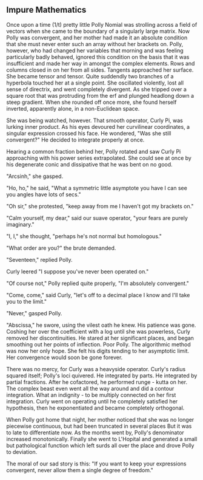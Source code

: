 <div id="wikitext">

<div style="display: none;">

Summary:To prove once and for all that math can be fun, we present:
Wherein it is related how that paragon of womanly virtue, young Polly
Nomial (our heroine) is accosted by that notorious villain Curly Pi, and
factored (oh horror!!!) Parent:(Main.)<span
class="wikiword">[HumourousStuff](http://wiki.tamouse.org?n=Main.HumourousStuff?action=print)</span>
<span
class="wikiword">[IncludeMe](http://wiki.tamouse.org?n=Main.IncludeMe?action=edit)[?](http://wiki.tamouse.org?n=Main.IncludeMe?action=edit)</span>:[HumourousStuff](http://wiki.tamouse.org?n=Main.HumourousStuff?action=print)
Categories:[Humour](http://wiki.tamouse.org?n=Category.Humour),[Articles](http://wiki.tamouse.org?n=Category.Articles)
Tags: shaggy dog story

</div>

<div class="vspace">

</div>

Impure Mathematics
------------------

Once upon a time (1/t) pretty little Polly Nomial was strolling across a
field of vectors when she came to the boundary of a singularly large
matrix. Now Polly was convergent, and her mother had made it an absolute
condition that she must never enter such an array without her brackets
on. Polly, however, who had changed her variables that morning and was
feeling particularly badly behaved, ignored this condition on the basis
that it was insufficient and made her way in amongst the complex
elements. Rows and columns closed in on her from all sides. Tangents
approached her surface. She became tensor and tensor. Quite suddendly
two branches of a hyperbola touched her at a single point. She
oscillated violently, lost all sense of directrix, and went completely
divergent. As she tripped over a square root that was protruding from
the erf and plunged headlong down a steep gradient. When she rounded off
once more, she found herself inverted, apparently alone, in a
non-Euclidean space.

She was being watched, however. That smooth operator, Curly Pi, was
lurking inner product. As his eyes devoured her curvilinear coordinates,
a singular expression crossed his face. He wondered, "Was she still
convergent?" He decided to integrate properly at once.

Hearing a common fraction behind her, Polly rotated and saw Curly Pi
approaching with his power series extrapolated. She could see at once by
his degenerate conic and dissipative that he was bent on no good.

"Arcsinh," she gasped.

"Ho, ho," he said, "What a symmetric little asymptote you have I can see
you angles have lots of secs."

"Oh sir," she protested, "keep away from me I haven't got my brackets
on."

"Calm yourself, my dear," said our suave operator, "your fears are
purely imaginary."

"I, I," she thought, "perhaps he's not normal but homologous."

"What order are you?" the brute demanded.

"Seventeen," replied Polly.

Curly leered "I suppose you've never been operated on."

"Of course not," Polly replied quite properly, "I'm absolutely
convergent."

"Come, come," said Curly, "let's off to a decimal place I know and I'll
take you to the limit."

"Never," gasped Polly.

"Abscissa," he swore, using the vilest oath he knew. His patience was
gone. Coshing her over the coefficient with a log until she was
powerless, Curly removed her discontinuities. He stared at her
significant places, and began smoothing out her points of inflection.
Poor Polly. The algorithmic method was now her only hope. She felt his
digits tending to her asymptotic limit. Her convergence would soon be
gone forever.

There was no mercy, for Curly was a heavyside operator. Curly's radius
squared itself; Polly's loci quivered. He integrated by parts. He
integrated by partial fractions. After he cofactored, he performed
runge - kutta on her. The complex beast even went all the way around and
did a contour integration. What an indignity - to be multiply connected
on her first integration. Curly went on operating until he completely
satisfied her hypothesis, then he exponentiated and became completely
orthogonal.

When Polly got home that night, her mother noticed that she was no
longer piecewise continuous, but had been truncated in several places
But it was to late to differentiate now. As the months went by, Polly's
denominator increased monotonically. Finally she went to L'Hopital and
generated a small but pathological function which left surds all over
the place and drove Polly to deviation.

The moral of our sad story is this: "If you want to keep your
expressions convergent, never allow them a single degree of freedom."

<div class="vspace">

</div>

</div>
